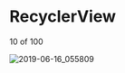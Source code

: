 # RecyclerView

10 of 100


![2019-06-16_055809](https://user-images.githubusercontent.com/46414243/59558844-e733b680-8ffb-11e9-9b56-605780961661.png)
